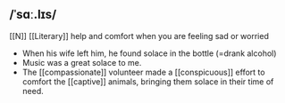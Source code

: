 ## /ˈsɑː.lɪs/  
[[N]] [[Literary]]
help and comfort when you are feeling sad or worried

- When his wife left him, he found solace in the bottle (=drank alcohol)
- Music was a great solace to me.
- The [[compassionate]] volunteer made a [[conspicuous]] effort to comfort the [[captive]] animals, bringing them solace in their time of need.